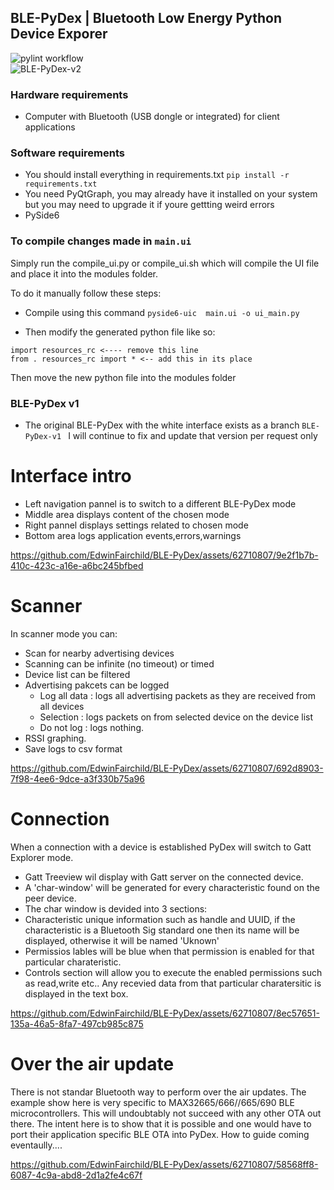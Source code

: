 
## BLE-PyDex | Bluetooth Low Energy Python Device Exporer
![pylint workflow](https://github.com/EdwinFairchild/BLE-PyDex/actions/workflows/pylint.yml/badge.svg)
<br>
![BLE-PyDex-v2](https://github.com/EdwinFairchild/BLE-PyDex/assets/62710807/1ff34f59-dc1f-4e71-8089-7a13c3afb4d3)

### Hardware requirements
- Computer with Bluetooth (USB dongle or integrated) for client applications

### Software requirements
- You should install everything in requirements.txt `pip install -r requirements.txt`
- You need PyQtGraph, you may already have it installed on your system but you may need to upgrade it if youre gettting weird errors
- PySide6
  
### To compile changes made in `main.ui`
Simply run the compile_ui.py or compile_ui.sh which will compile the UI file
and place it into the modules folder.

To do it manually follow these steps:
- Compile using this command ``` pyside6-uic  main.ui -o ui_main.py ```


- Then modify the generated python file like so:
```
import resources_rc <---- remove this line
from . resources_rc import * <-- add this in its place
```
Then move the new python file into the modules folder

### BLE-PyDex v1
- The original BLE-PyDex with the white interface exists as a branch `BLE-PyDex-v1
` I will continue to fix and update that version per request only

# Interface intro
- Left navigation pannel is to switch to a different BLE-PyDex mode
- Middle area displays content of the chosen mode
- Right pannel displays settings related to chosen mode
- Bottom area logs application events,errors,warnings
  
https://github.com/EdwinFairchild/BLE-PyDex/assets/62710807/9e2f1b7b-410c-423c-a16e-a6bc245bfbed
# Scanner
In scanner mode you can:
- Scan for nearby advertising devices
- Scanning can be infinite (no timeout) or timed
- Device list can be filtered
- Advertising pakcets can be logged
  -  Log all data : logs all advertising packets as they are received from all devices
  -  Selection : logs packets on from selected device on the device list
  -  Do not log : logs nothing.
- RSSI graphing.
- Save logs to csv format
  
https://github.com/EdwinFairchild/BLE-PyDex/assets/62710807/692d8903-7f98-4ee6-9dce-a3f330b75a96
# Connection
When a connection with a device is established PyDex will switch to Gatt Explorer mode.
-  Gatt Treeview wil display with Gatt server on the connected device.
-  A 'char-window' will be generated for every characteristic found on the peer device.
-  The char window is devided into 3 sections:
  - Characteristic unique information such as handle and UUID, if the characteristic is a Bluetooth Sig
    standard one then its name will be displayed, otherwise it will be named 'Uknown'
  - Permissios lables will be blue when that permission is enabled for that particular charateristic.
  - Controls section will allow you to execute the enabled permissions such as read,write etc.. Any recevied
    data from that particular charatersitic is displayed in the text box.
    
https://github.com/EdwinFairchild/BLE-PyDex/assets/62710807/8ec57651-135a-46a5-8fa7-497cb985c875
# Over the air update
There is not standar Bluetooth way to perform over the air updates. The example show here is very specific 
to MAX32665/666//665/690 BLE microcontrollers. This will undoubtably not succeed with any other OTA out there.
The intent here is to show that it is possible and one would have to port their application specific BLE OTA
into PyDex. How to guide coming eventaully....

https://github.com/EdwinFairchild/BLE-PyDex/assets/62710807/58568ff8-6087-4c9a-abd8-2d1a2fe4c67f





